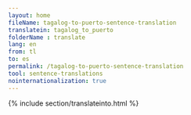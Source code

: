 ```yaml
---
layout: home
fileName: tagalog-to-puerto-sentence-translation
translatein: tagalog_to_puerto
folderName : translate
lang: en
from: tl
to: es
permalink: /tagalog-to-puerto-sentence-translation
tool: sentence-translations
nointernationalization: true
---
```

{% include section/translateinto.html %}
